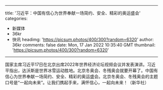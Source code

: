 
---
title: '习近平：中国有信心为世界奉献一场简约、安全、精彩的奥运盛会'
categories: 
 - 新媒体
 - 36kr
 - 快讯
headimg: 'https://picsum.photos/400/300?random=6320'
author: 36kr
comments: false
date: Mon, 17 Jan 2022 10:35:40 GMT
thumbnail: 'https://picsum.photos/400/300?random=6320'
---

<div>   
国家主席习近平17日在北京出席2022年世界经济论坛视频会议并发表演讲。习近平指出，达沃斯是世界冰雪运动胜地。北京冬奥会、冬残奥会就要开幕了。中国有信心为世界奉献一场简约、安全、精彩的奥运盛会。北京冬奥会、冬残奥会的主题口号是“一起向未来”。让我们携起手来，满怀信心，一起向未来！（新华社）  
</div>
            
